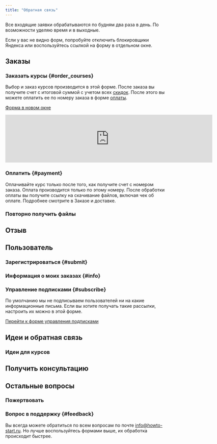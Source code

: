 ```yaml
---
title: "Обратная связь"
---
```


Все входящие заявки обрабатываются по будням два раза в день.  По
возможности уделяю время и в выходные.

Если у вас не видно форм, попробуйте отключить блокировщики Яндекса
или воспользуйтесь ссылкой на форму в отдельном окне.

## Заказы

### Заказать курсы {#order_courses}

Выбор и заказ курсов производится в этой форме.  После заказа вы
получите счет с итоговой суммой с учетом всех
[скидок](/discounts.html).  После этого вы можете оплатить ее по
номеру заказа в форме [оплаты](#payment).

<a href="https://forms.yandex.ru/u/60b39c5b9e15540a20f71f0a/" target="_blank">Форма в новом окне</a>

<script src="https://yastatic.net/s3/frontend/forms/_/embed.js"></script>
<iframe src="https://forms.yandex.ru/u/60b39c5b9e15540a20f71f0a/?iframe=1" frameborder="0" name="ya-form-60b39c5b9e15540a20f71f0a" width="650"></iframe>

### Оплатить {#payment}

Оплачивайте курс только после того, как получите счет с номером
заказа.  Оплата производится только по этому номеру.  После обработки
оплаты вы получите ссылку на скачивание файлов, включая чек об
оплате.  Подробнее смотрите в Заказе и доставке.

### Повторно получить файлы

## Отзыв

## Пользователь

### Зарегистрироваться {#submit}

### Информация о моих заказах {#info}

### Управление подписками {#subscribe}

По умолчанию мы не подписываем пользователей ни на какие
информационные письма.  Если вы хотите получать такие рассылки,
настроить их можно в этой форме.

[Перейти к форме управления подписками](https://forms.yandex.ru/u/60c60da4b824e7054cb79b07/)

## Идеи и обратная связь

### Идеи для курсов

## Получить консультацию

## Остальные вопросы

### Пожертвовать

### Вопрос в поддержку {#feedback}

Вы всегда можете обратиться по всем вопросам по почте
[info@howto-start.ru](mailto:info@howto-start.ru).  Но лучше
воспользуйтесь формами выше, их обработка происходит быстрее.
